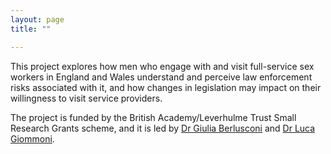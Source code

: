 ```yaml
---
layout: page
title: ""

---
```


This project explores how men who engage with and visit full-service sex workers in England and Wales understand and perceive law enforcement risks associated with it, and how changes in legislation may impact on their willingness to visit service providers.

The project is funded by the British Academy/Leverhulme Trust Small Research Grants scheme, and it is led by [Dr Giulia Berlusconi](https://www.surrey.ac.uk/people/giulia-berlusconi) and [Dr Luca Giommoni](https://profiles.cardiff.ac.uk/staff/giommonil).
